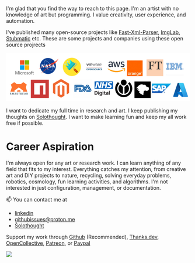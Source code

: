 I'm glad that you find the way to reach to this page. I'm an artist with no knowledge of art but programming. I value creativity, user experience, and automation.

I've published many open-source projects like [Fast-Xml-Parser](https://github.com/NaturalIntelligence/fast-xml-parser/),  [ImgLab](https://solothought.com/imglab), [Stubmatic](https://github.com/NaturalIntelligence/Stubmatic) etc. These are some projects and companies using these open source projrects

![](fxp-users.png)

I want to dedicate my full time in research and art. I keep publishing my thoughts on [Solothought](https://solothought.com/). I want to make learning fun and keep my all work free if possible. 

# Career Aspiration
I'm always open for any art or research work. I can learn anything of any field that fits to my interest. Everything catches my attention, from creative art and DIY projects to nature, recycling, solving everyday problems, robotics, cosmology, fun learning activities, and algorithms. I'm not interested in just configuration, management, or documentation.


📫 You can contact me at 
- [linkedin](https://www.linkedin.com/in/amitguptagwl/)
- githubissues@proton.me
- [Solothought](https://solothought.com/)

Support my work through [Github](https://github.com/sponsors/NaturalIntelligence) (Recommended), [Thanks.dev](), [OpenCollective](https://opencollective.com/fast-xml-parser/donate), [Patreon](https://www.patreon.com/Solothought), or [Paypal](https://paypal.me/naturalintelligence)

![](https://komarev.com/ghpvc/?username=amitguptagwl)
